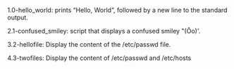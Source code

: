 1.0-hello_world: prints “Hello, World”, followed by a new line to the standard output.

2.1-confused_smiley: script that displays a confused smiley "(Ôo)'.

3.2-hellofile: Display the content of the /etc/passwd file.

4.3-twofiles: Display the content of /etc/passwd and /etc/hosts
